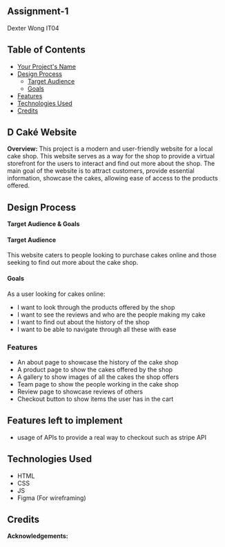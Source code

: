 ## Assignment-1
Dexter Wong IT04 

## Table of Contents

- [Your Project's Name](#D-Caké-Website)
- [Design Process](#design-process)
    - [Target Audience](#target-audience)
    - [Goals](#goals)
- [Features](#features)
- [Technologies Used](#technologies-used)
- [Credits](#credits)

## D Caké Website

**Overview:**
This project is a modern and user-friendly website for a local cake shop. This website serves as a way for the shop to provide a virtual storefront for the users to interact and find out more about the shop. The main goal of the website is to attract customers, provide essential information, showcase the cakes, allowing ease of access to the products offered.

## Design Process

**Target Audience & Goals** 
#### Target Audience
This website caters to people looking to purchase cakes online and those seeking to find out more about the cake shop.

#### Goals
As a user looking for cakes online:
- I want to look through the products offered by the shop
- I want to see the reviews and who are the people making my cake
- I want to find out about the history of the shop
- I want to be able to navigate through all these with ease

### Features
- An about page to showcase the history of the cake shop
- A product page to show the cakes offered by the shop
- A gallery to show images of all the cakes the shop offers
- Team page to show the people working in the cake shop
- Review page to showcase reviews of others
- Checkout button to show items the user has in the cart

## Features left to implement
- usage of APIs to provide a real way to checkout such as stripe API

## Technologies Used
- HTML
- CSS
- JS
- Figma (For wireframing)

## Credits
 

**Acknowledgements:**  